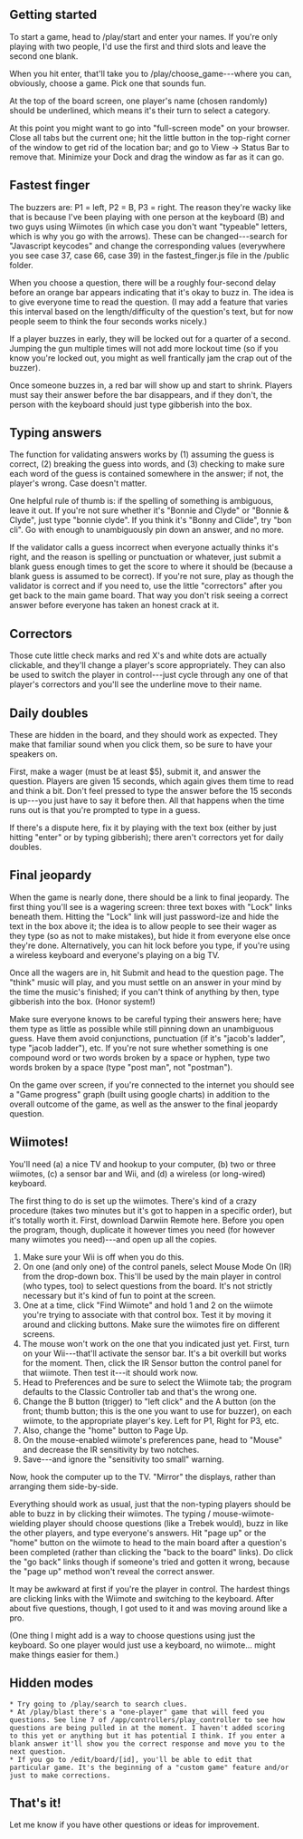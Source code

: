 ## Getting started

To start a game, head to /play/start and enter your names. If you're only playing with two people, I'd use the first and third slots and leave the second one blank.

When you hit enter, that'll take you to /play/choose_game---where you can, obviously, choose a game. Pick one that sounds fun.

At the top of the board screen, one player's name (chosen randomly) should be underlined, which means it's their turn to select a category.

At this point you might want to go into "full-screen mode" on your browser. Close all tabs but the current one; hit the little button in the top-right corner of the window to get rid of the location bar; and go to View -> Status Bar to remove that. Minimize your Dock and drag the window as far as it can go.

## Fastest finger

The buzzers are: P1 = left, P2 = B, P3 = right. The reason they're wacky like that is because I've been playing with one person at the keyboard (B) and two guys using Wiimotes (in which case you don't want "typeable" letters, which is why you go with the arrows). These can be changed---search for "Javascript keycodes" and change the corresponding values (everywhere you see case 37, case 66, case 39) in the fastest_finger.js file in the /public folder.

When you choose a question, there will be a roughly four-second delay before an orange bar appears indicating that it's okay to buzz in. The idea is to give everyone time to read the question. (I may add a feature that varies this interval based on the length/difficulty of the question's text, but for now people seem to think the four seconds works nicely.)

If a player buzzes in early, they will be locked out for a quarter of a second. Jumping the gun multiple times will not add more lockout time (so if you know you're locked out, you might as well frantically jam the crap out of the buzzer).

Once someone buzzes in, a red bar will show up and start to shrink. Players must say their answer before the bar disappears, and if they don't, the person with the keyboard should just type gibberish into the box.

## Typing answers

The function for validating answers works by (1) assuming the guess is correct, (2) breaking the guess into words, and (3) checking to make sure each word of the guess is contained somewhere in the answer; if not, the player's wrong. Case doesn't matter.

One helpful rule of thumb is: if the spelling of something is ambiguous, leave it out. If you're not sure whether it's "Bonnie and Clyde" or "Bonnie & Clyde", just type "bonnie clyde". If you think it's "Bonny and Clide", try "bon cli". Go with enough to unambiguously pin down an answer, and no more.

If the validator calls a guess incorrect when everyone actually thinks it's right, and the reason is spelling or punctuation or whatever, just submit a blank guess enough times to get the score to where it should be (because a blank guess is assumed to be correct). If you're not sure, play as though the validator is correct and if you need to, use the little "correctors" after you get back to the main game board. That way you don't risk seeing a correct answer before everyone has taken an honest crack at it.

## Correctors

Those cute little check marks and red X's and white dots are actually clickable, and they'll change a player's score appropriately. They can also be used to switch the player in control---just cycle through any one of that player's correctors and you'll see the underline move to their name.

## Daily doubles

These are hidden in the board, and they should work as expected. They make that familiar sound when you click them, so be sure to have your speakers on.

First, make a wager (must be at least $5), submit it, and answer the question. Players are given 15 seconds, which again gives them time to read and think a bit. Don't feel pressed to type the answer before the 15 seconds is up---you just have to say it before then. All that happens when the time runs out is that you're prompted to type in a guess.

If there's a dispute here, fix it by playing with the text box (either by just hitting "enter" or by typing gibberish); there aren't correctors yet for daily doubles.

## Final jeopardy

When the game is nearly done, there should be a link to final jeopardy. The first thing you'll see is a wagering screen: three text boxes with "Lock" links beneath them. Hitting the "Lock" link will just password-ize and hide the text in the box above it; the idea is to allow people to see their wager as they type (so as not to make mistakes), but hide it from everyone else once they're done. Alternatively, you can hit lock before you type, if you're using a wireless keyboard and everyone's playing on a big TV.

Once all the wagers are in, hit Submit and head to the question page. The "think" music will play, and you must settle on an answer in your mind by the time the music's finished; if you can't think of anything by then, type gibberish into the box. (Honor system!)

Make sure everyone knows to be careful typing their answers here; have them type as little as possible while still pinning down an unambiguous guess. Have them avoid conjunctions, punctuation (if it's "jacob's ladder", type "jacob ladder"), etc. If you're not sure whether something is one compound word or two words broken by a space or hyphen, type two words broken by a space (type "post man", not "postman").

On the game over screen, if you're connected to the internet you should see a "Game progress" graph (built using google charts) in addition to the overall outcome of the game, as well as the answer to the final jeopardy question.

## Wiimotes!

You'll need (a) a nice TV and hookup to your computer, (b) two or three wiimotes, (c) a sensor bar and Wii, and (d) a wireless (or long-wired) keyboard.

The first thing to do is set up the wiimotes. There's kind of a crazy procedure (takes two minutes but it's got to happen in a specific order), but it's totally worth it. First, download Darwiin Remote here. Before you open the program, though, duplicate it however times you need (for however many wiimotes you need)---and open up all the copies.

   1. Make sure your Wii is off when you do this.
   2. On one (and only one) of the control panels, select Mouse Mode On (IR) from the drop-down box. This'll be used by the main player in control (who types, too) to select questions from the board. It's not strictly necessary but it's kind of fun to point at the screen.
   3. One at a time, click "Find Wiimote" and hold 1 and 2 on the wiimote you're trying to associate with that control box. Test it by moving it around and clicking buttons. Make sure the wiimotes fire on different screens.
   4. The mouse won't work on the one that you indicated just yet. First, turn on your Wii---that'll activate the sensor bar. It's a bit overkill but works for the moment. Then, click the IR Sensor button the control panel for that wiimote. Then test it---it should work now.
   5. Head to Preferences and be sure to select the Wiimote tab; the program defaults to the Classic Controller tab and that's the wrong one.
   6. Change the B button (trigger) to "left click" and the A button (on the front; thumb button; this is the one you want to use for buzzer), on each wiimote, to the appropriate player's key. Left for P1, Right for P3, etc.
   7. Also, change the "home" button to Page Up.
   8. On the mouse-enabled wiimote's preferences pane, head to "Mouse" and decrease the IR sensitivity by two notches.
   9. Save---and ignore the "sensitivity too small" warning.

Now, hook the computer up to the TV. "Mirror" the displays, rather than arranging them side-by-side.

Everything should work as usual, just that the non-typing players should be able to buzz in by clicking their wiimotes. The typing / mouse-wiimote-wielding player should choose questions (like a Trebek would), buzz in like the other players, and type everyone's answers. Hit "page up" or the "home" button on the wiimote to head to the main board after a question's been completed (rather than clicking the "back to the board" links). Do click the "go back" links though if someone's tried and gotten it wrong, because the "page up" method won't reveal the correct answer.

It may be awkward at first if you're the player in control. The hardest things are clicking links with the Wiimote and switching to the keyboard. After about five questions, though, I got used to it and was moving around like a pro.

(One thing I might add is a way to choose questions using just the keyboard. So one player would just use a keyboard, no wiimote... might make things easier for them.)

## Hidden modes

    * Try going to /play/search to search clues.
    * At /play/blast there's a "one-player" game that will feed you questions. See line 7 of /app/controllers/play_controller to see how questions are being pulled in at the moment. I haven't added scoring to this yet or anything but it has potential I think. If you enter a blank answer it'll show you the correct response and move you to the next question.
    * If you go to /edit/board/[id], you'll be able to edit that particular game. It's the beginning of a "custom game" feature and/or just to make corrections.

## That's it!

Let me know if you have other questions or ideas for improvement.